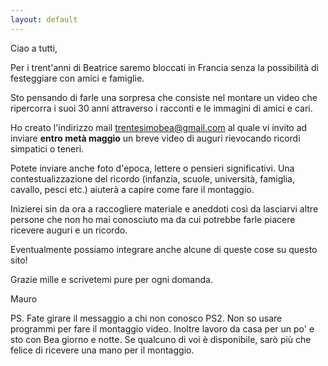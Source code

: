 ```yaml
---
layout: default
---
```


Ciao a tutti,

Per i trent'anni di Beatrice saremo bloccati in Francia senza la possibilità di festeggiare con amici e famiglie.

Sto pensando di farle una sorpresa che consiste nel montare un video che ripercorra i suoi 30 anni attraverso i racconti e le immagini di amici e cari.

Ho creato l'indirizzo mail [trentesimobea@gmail.com](mailto:trentesimobea@gmail.com) al quale vi invito ad inviare **entro metà maggio** un breve video di auguri rievocando ricordi simpatici o teneri.

Potete inviare anche foto d'epoca, lettere o pensieri significativi. Una contestualizzazione del ricordo (infanzia, scuole, università, famiglia, cavallo, pesci etc.) aiuterà a capire come fare il montaggio.

Inizierei sin da ora a raccogliere materiale e aneddoti così da lasciarvi altre persone che non ho mai conosciuto ma da cui potrebbe farle piacere ricevere auguri e un ricordo.

Eventualmente possiamo integrare anche alcune di queste cose su questo sito!

Grazie mille e scrivetemi pure per ogni domanda.

Mauro

PS. Fate girare il messaggio a chi non conosco
PS2. Non so usare programmi per fare il montaggio video.  Inoltre lavoro da casa per un po' e sto con Bea giorno e notte. Se qualcuno di voi è disponibile, sarò più che felice di ricevere una mano per il montaggio.
